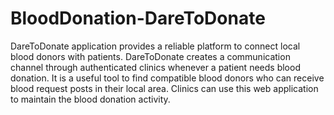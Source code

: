 # BloodDonation-DareToDonate

DareToDonate application provides a reliable platform to connect local blood donors with patients. DareToDonate creates a communication channel through authenticated clinics whenever a patient needs blood donation. It is a useful tool to find compatible blood donors who can receive blood request posts in their local area. Clinics can use this web application to maintain the blood donation activity.
